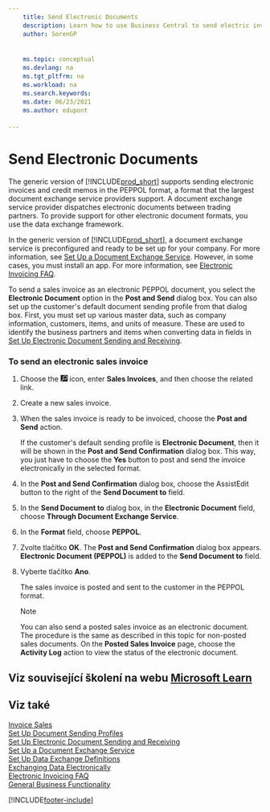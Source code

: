 ```yaml
---
    title: Send Electronic Documents
    description: Learn how to use Business Central to send electric invoices and credit memos in the PEPPOL format.
    author: SorenGP


    ms.topic: conceptual
    ms.devlang: na
    ms.tgt_pltfrm: na
    ms.workload: na
    ms.search.keywords:
    ms.date: 06/23/2021
    ms.author: edupont

---
```

# Send Electronic Documents

The generic version of [!INCLUDE[prod_short](includes/prod_short.md)] supports sending electronic invoices and credit memos in the PEPPOL format, a format that the largest document exchange service providers support. A document exchange service provider dispatches electronic documents between trading partners. To provide support for other electronic document formats, you use the data exchange framework.

In the generic version of [!INCLUDE[prod_short](includes/prod_short.md)], a document exchange service is preconfigured and ready to be set up for your company. For more information, see [Set Up a Document Exchange Service](across-how-to-set-up-a-document-exchange-service.md). However, in some cases, you must install an app. For more information, see [Electronic Invoicing FAQ](faq-electronic-invoicing.yml).

To send a sales invoice as an electronic PEPPOL document, you select the **Electronic Document** option in the **Post and Send** dialog box. You can also set up the customer's default document sending profile from that dialog box. First, you must set up various master data, such as company information, customers, items, and units of measure. These are used to identify the business partners and items when converting data in fields in [Set Up Electronic Document Sending and Receiving](across-how-to-set-up-electronic-document-sending-and-receiving.md).

### To send an electronic sales invoice

1. Choose the ![Lightbulb that opens the Tell Me feature.](media/ui-search/search_small.png "Tell me what you want to do") icon, enter **Sales Invoices**, and then choose the related link.

2. Create a new sales invoice.

3. When the sales invoice is ready to be invoiced, choose the **Post and Send** action.

   If the customer's default sending profile is **Electronic Document**, then it will be shown in the **Post and Send Confirmation** dialog box. This way, you just have to choose the **Yes** button to post and send the invoice electronically in the selected format.

4. In the **Post and Send Confirmation** dialog box, choose the AssistEdit button to the right of the **Send Document to** field.

5. In the **Send Document to** dialog box, in the **Electronic Document** field, choose **Through Document Exchange Service**.

6. In the **Format** field, choose **PEPPOL**.

7. Zvolte tlačítko **OK**. The **Post and Send Confirmation** dialog box appears. **Electronic Document (PEPPOL)** is added to the **Send Document to** field.

8. Vyberte tlačítko **Ano**.

   The sales invoice is posted and sent to the customer in the PEPPOL format.

   > [!NOTE]  
   > You can also send a posted sales invoice as an electronic document. The procedure is the same as described in this topic for non-posted sales documents. On the **Posted Sales Invoice** page, choose the **Activity Log** action to view the status of the electronic document.

## Viz související školení na webu [Microsoft Learn](/learn/modules/electronic-documents-dynamics-365-business-central/index)

## Viz také

[Invoice Sales](sales-how-invoice-sales.md)  
[Set Up Document Sending Profiles](sales-how-setup-document-send-profiles.md)  
[Set Up Electronic Document Sending and Receiving](across-how-to-set-up-electronic-document-sending-and-receiving.md)  
[Set Up a Document Exchange Service](across-how-to-set-up-a-document-exchange-service.md)  
[Set Up Data Exchange Definitions](across-how-to-set-up-data-exchange-definitions.md)  
[Exchanging Data Electronically](across-data-exchange.md)  
[Electronic Invoicing FAQ](faq-electronic-invoicing.yml)  
[General Business Functionality](ui-across-business-areas.md)


[!INCLUDE[footer-include](includes/footer-banner.md)]